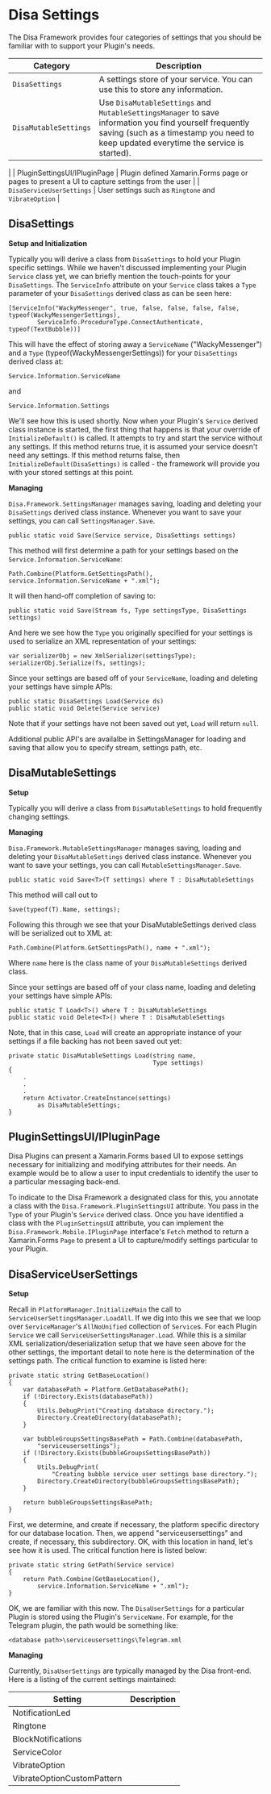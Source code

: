 # Disa Settings


The Disa Framework provides four categories of settings that you should be familiar with to support your Plugin's needs.

| Category | Description |
| --- | --- |
| `DisaSettings` | A settings store of your service. You can use this to store any information. |
| `DisaMutableSettings` |  Use `DisaMutableSettings` and `MutableSettingsManager` to save information you find yourself frequently saving (such as a timestamp you need to keep updated everytime the service is started).
 |
| PluginSettingsUI/IPluginPage | Plugin defined Xamarin.Forms page or pages to present a UI to capture settings from the user |
| `DisaServiceUserSettings` | User settings such as `Ringtone` and `VibrateOption` |

## DisaSettings

**Setup and Initialization**

Typically you will derive a class from `DisaSettings` to hold your Plugin specific settings. While we haven't discussed implementing your Plugin `Service` class yet, we can briefly mention the touch-points for your `DisaSettings`. The `ServiceInfo` attribute on your `Service` class takes a `Type` parameter of your `DisaSettings` derived class as can be seen here:

    [ServiceInfo("WackyMessenger", true, false, false, false, false, typeof(WackyMessengerSettings), 
            ServiceInfo.ProcedureType.ConnectAuthenticate, typeof(TextBubble))]

This will have the effect of storing away a `ServiceName` ("WackyMessenger") and a  `Type` (typeof(WackyMessengerSettings)) for your `DisaSettings` derived class at:

    Service.Information.ServiceName

and

    Service.Information.Settings

We'll see how this is used shortly. Now when your Plugin's `Service` derived class instance is started, the first thing that happens is that your override of `InitializeDefault()` is called. It attempts to try and start the service without any settings. If this method returns true, it is assumed your service doesn't need any settings. If this method returns false, then `InitializeDefault(DisaSettings)` is called - the framework will provide you with your stored settings at this point.

**Managing**

`Disa.Framework.SettingsManager` manages saving, loading and deleting your `DisaSettings` derived class instance. Whenever you want to save your settings, you can call `SettingsManager.Save`.

    public static void Save(Service service, DisaSettings settings)

This method will first determine a path for your settings based on the `Service.Information.ServiceName`:

    Path.Combine(Platform.GetSettingsPath(), service.Information.ServiceName + ".xml");

It will then hand-off completion of saving to:

    public static void Save(Stream fs, Type settingsType, DisaSettings settings)

And here we see how the `Type` you originally specified for your settings is used to serialize an XML representation of your settings:

    var serializerObj = new XmlSerializer(settingsType);
    serializerObj.Serialize(fs, settings);

Since your settings are based off of your `ServiceName`, loading and deleting your settings have simple APIs:

    public static DisaSettings Load(Service ds)
    public static void Delete(Service service)

Note that if your settings have not been saved out yet, `Load` will return `null`.

Additional public API's are availalbe in SettingsManager for loading and saving that allow you to specify stream, settings path, etc.

  

## DisaMutableSettings

**Setup**

Typically you will derive a class from `DisaMutableSettings` to hold frequently changing settings.

**Managing**

`Disa.Framework.MutableSettingsManager` manages saving, loading and deleting your `DisaMutableSettings` derived class instance. Whenever you want to save your settings, you can call `MutableSettingsManager.Save`.

    public static void Save<T>(T settings) where T : DisaMutableSettings

This method will call out to 

    Save(typeof(T).Name, settings);

Following this through we see that your DisaMutableSettings derived class will be serialized out to XML at:

    Path.Combine(Platform.GetSettingsPath(), name + ".xml");

Where `name` here is the class name of your `DisaMutableSettings` derived class.

Since your settings are based off of your class name, loading and deleting your settings have simple APIs:

    public static T Load<T>() where T : DisaMutableSettings
    public static void Delete<T>() where T : DisaMutableSettings

Note, that in this case, `Load` will create an appropriate instance of your settings if a file backing has not been saved out yet:

    private static DisaMutableSettings Load(string name, 
                                            Type settings)
	{
        .
        .
        .
        return Activator.CreateInstance(settings)
            as DisaMutableSettings;
    }

## PluginSettingsUI/IPluginPage

Disa Plugins can present a Xamarin.Forms based UI to expose settings necessary for initializing and modifying attributes for their needs. An example would be to allow a user to input credentials to identify the user to a particular messaging back-end. 

To indicate to the Disa Framework a designated class for this, you annotate a class with the `Disa.Framework.PluginSettingsUI` attribute. You pass in the `Type` of your Plugin's `Service` derived class. Once you have identified a class with the `PluginSettingsUI` attribute, you can implement the `Disa.Framework.Mobile.IPluginPage` interface's `Fetch` method to return a Xamarin.Forms `Page` to present a UI to capture/modify settings particular to your Plugin.

## DisaServiceUserSettings

**Setup**

Recall in `PlatformManager.InitializeMain` the call to `ServiceUserSettingsManager.LoadAll`. If we dig into this we see that we loop over `ServiceManager`'s `AllNoUnified` collection of `Service`s. For each Plugin `Service` we call `ServiceUserSettingsManager.Load`. While this is a similar XML serialization/deserialization setup that we have seen above for the other settings, the important detail to note here is the determination of the settings path. The critical function to examine is listed here:

    private static string GetBaseLocation()
    {
        var databasePath = Platform.GetDatabasePath();
        if (!Directory.Exists(databasePath))
        {
            Utils.DebugPrint("Creating database directory.");
            Directory.CreateDirectory(databasePath);
        }

        var bubbleGroupsSettingsBasePath = Path.Combine(databasePath,
            "serviceusersettings");
        if (!Directory.Exists(bubbleGroupsSettingsBasePath))
        {
            Utils.DebugPrint(
                "Creating bubble service user settings base directory.");
            Directory.CreateDirectory(bubbleGroupsSettingsBasePath);
        }

        return bubbleGroupsSettingsBasePath;
    }

First, we determine, and create if necessary, the platform specific directory for our database location. Then, we append "serviceusersettings" and create, if necessary, this subdirectory. OK, with this location in hand, let's see how it is used. The critical function here is listed below:

    private static string GetPath(Service service)
    {
        return Path.Combine(GetBaseLocation(), 
            service.Information.ServiceName + ".xml");
    }

OK, we are familiar with this now. The `DisaUserSettings` for a particular Plugin is stored using the Plugin's `ServiceName`. For example, for the Telegram plugin, the path would be something like:

    <database path>\serviceusersettings\Telegram.xml

**Managing**

Currently, `DisaUserSettings` are typically managed by the Disa front-end. Here is a listing of the current settings maintained:

| Setting | Description |
| --- | --- |
| NotificationLed |  |
| Ringtone |  |
| BlockNotifications |  |
| ServiceColor |  |
| VibrateOption |  |
| VibrateOptionCustomPattern |  |

